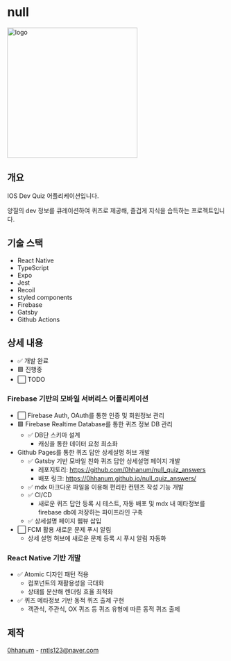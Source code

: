 # null

 <img width="300" alt="logo" src="https://github.com/0hhanum/null_ios/assets/79507291/9477f6c4-b251-46c8-944e-2858a01cbd92">

## 개요

IOS Dev Quiz 어플리케이션입니다.

양질의 dev 정보를 큐레이션하여 퀴즈로 제공해, 즐겁게 지식을 습득하는 프로젝트입니다.

## 기술 스택

- React Native
- TypeScript
- Expo
- Jest
- Recoil
- styled components
- Firebase
- Gatsby
- Github Actions

## 상세 내용

- ✅ 개발 완료
- 🟩 진행중
- ⬜️ TODO

### Firebase 기반의 모바일 서버리스 어플리케이션

- ⬜️ Firebase Auth, OAuth를 통한 인증 및 회원정보 관리
- 🟩 Firebase Realtime Database를 통한 퀴즈 정보 DB 관리
  - ✅ DB단 스키마 설계
    - 캐싱을 통한 데이터 요청 최소화
- Github Pages를 통한 퀴즈 답안 상세설명 허브 개발
  - ✅ Gatsby 기반 모바일 친화 퀴즈 답안 상세설명 페이지 개발
    - 레포지토리: https://github.com/0hhanum/null_quiz_answers
    - 배포 링크: https://0hhanum.github.io/null_quiz_answers/
  - ✅ mdx 마크다운 파일을 이용해 편리한 컨텐츠 작성 기능 개발
  - ✅ CI/CD
    - 새로운 퀴즈 답안 등록 시 테스트, 자동 배포 및 mdx 내 메타정보를 firebase db에 저장하는 파이프라인 구축
  - ✅ 상세설명 페이지 웹뷰 삽입
- ⬜️ FCM 활용 새로운 문제 푸시 알림
  - 상세 설명 허브에 새로운 문제 등록 시 푸시 알림 자동화

### React Native 기반 개발

- ✅ Atomic 디자인 패턴 적용
  - 컴포넌트의 재활용성을 극대화
  - 상태를 분산해 렌더링 효율 최적화
- ✅ 퀴즈 메타정보 기반 동적 퀴즈 출제 구현
  - 객관식, 주관식, OX 퀴즈 등 퀴즈 유형에 따른 동적 퀴즈 출제

## 제작

[0hhanum](https://github.com/0hhanum) - <rntls123@naver.com>
